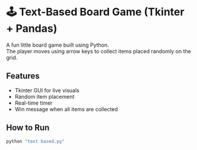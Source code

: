 # 🕹️ Text-Based Board Game (Tkinter + Pandas)
A fun little board game built using Python.  
The player moves using arrow keys to collect items placed randomly on the grid.

## Features
- Tkinter GUI for live visuals  
- Random item placement  
- Real-time timer  
- Win message when all items are collected  

## How to Run
```bash
python "text based.py"
